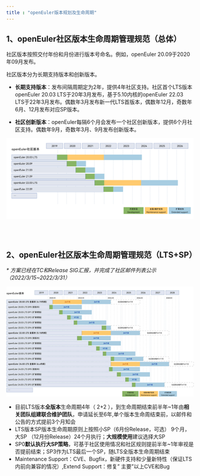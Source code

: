 ```yaml
---
title : "openEuler版本规划及生命周期"
---
```


<div class="markdown">

## 1、openEuler社区版本生命周期管理规范（总体）

社区版本按照交付年份和月份进行版本号命名。例如，openEuler 20.09于2020年09月发布。

社区版本分为长期支持版本和创新版本。

- **长期支持版本**：发布间隔周期定为2年，提供4年社区支持。社区首个LTS版本openEuler 20.03 LTS于20年3月发布，基于5.10内核的openEuler 22.03 LTS于22年3月发布。偶数年3月发布新一代LTS首版本，偶数年12月，奇数年6月、12月发布对应SP版本。

- **社区创新版本**：openEuler每隔6个月会发布一个社区创新版本，提供6个月社区支持。偶数年9月，奇数年3月、9月发布创新版本。

![](./lifecycle.jpg)

<br/>
<br/>

## 2、openEuler社区版本生命周期管理规范（LTS+SP） 
 _* 方案已经在TC和Release SIG汇报，并完成了社区邮件列表公示（2022/3/15~2022/3/31）_ 

![](./lts-sp-lifecycle.jpg)

- 目前LTS版本**全版本**生命周期4年（ 2+2 ），到生命周期结束前半年~1年由**相关团队组建联合维护团队**，申请延长至6年,单个版本生命周结束前，以邮件和公告的方式提前3个月知会
- LTS版本SP版本生命周期原则上按照小SP（6月份Release，可选） 9个月，大SP （12月份Release）24个月执行；**大规模使用**建议选择大SP
- SP0**默认执行大SP策略**，可基于社区使用情况和社区规则提前半年~1年审视是否提前结束；SP3作为LTS最后一个SP，随LTS全版本生命周期结束
- Maintenance Support：CVE、Bugfix，新硬件支持和少量新特性（保证LTS内前向兼容的情况）,Extend Support：修复” 主要”以上CVE和Bug


<br/>

</div>